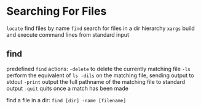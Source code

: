 # Searching For Files

`locate` find files by name
`find` search for files in a dir hierarchy
`xargs` build and execute command lines from standard input

## find

predefined `find` actions:
`-delete` to delete the currently matching file
`-ls` perform the equivalent of `ls -dils` on the matching file, sending output to stdout
`-print` output the full pathname of the matching file to standard output 
`-quit` quits once a match has been made

find a file in a dir:
`find [dir] -name [filename]`